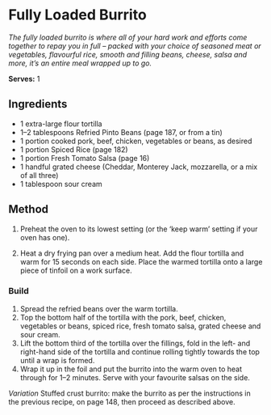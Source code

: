 # Fully Loaded Burrito
*The fully loaded burrito is where all of your hard work and efforts come together to repay you in full – packed with your choice of seasoned meat or vegetables, flavourful rice, smooth and filling beans, cheese, salsa and more, it’s an entire meal wrapped up to go.*

**Serves:** 1

## Ingredients
- 1 extra-large flour tortilla
- 1–2 tablespoons Refried Pinto Beans (page 187, or from a tin)
- 1 portion cooked pork, beef, chicken, vegetables or beans, as desired
- 1 portion Spiced Rice (page 182)
- 1 portion Fresh Tomato Salsa (page 16)
- 1 handful grated cheese (Cheddar, Monterey Jack, mozzarella, or a mix of all three)
- 1 tablespoon sour cream

## Method
1. Preheat the oven to its lowest setting (or the ‘keep warm’ setting if your oven has one).

1. Heat a dry frying pan over a medium heat. Add the flour tortilla and warm for 15 seconds on each side. Place the warmed tortilla onto a large piece of tinfoil on a work surface.

### Build
1. Spread the refried beans over the warm tortilla. 
1. Top the bottom half of the tortilla with the pork, beef, chicken, vegetables or beans, spiced rice, fresh tomato salsa, grated cheese and sour cream. 
1. Lift the bottom third of the tortilla over the fillings, fold in the left- and right-hand side of the tortilla and continue rolling tightly towards the top until a wrap is formed.
1. Wrap it up in the foil and put the burrito into the warm oven to heat through for 1–2 minutes. Serve with your favourite salsas on the side.

*Variation*
Stuffed crust burrito: make the burrito as per the instructions in the previous recipe, on page 148, then proceed as described above.

